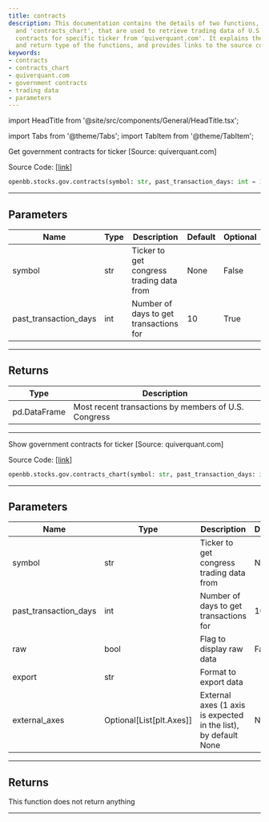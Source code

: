 ```yaml
---
title: contracts
description: This documentation contains the details of two functions, 'contracts'
  and 'contracts_chart', that are used to retrieve trading data of U.S. government
  contracts for specific ticker from 'quiverquant.com'. It explains the parameters
  and return type of the functions, and provides links to the source code.
keywords:
- contracts
- contracts_chart
- quiverquant.com
- government contracts
- trading data
- parameters
---
```


import HeadTitle from '@site/src/components/General/HeadTitle.tsx';

<HeadTitle title="stocks.gov.contracts - Reference | OpenBB SDK Docs" />

import Tabs from '@theme/Tabs';
import TabItem from '@theme/TabItem';

<Tabs>
<TabItem value="model" label="Model" default>

Get government contracts for ticker [Source: quiverquant.com]

Source Code: [[link](https://github.com/OpenBB-finance/OpenBBTerminal/tree/main/openbb_terminal/stocks/government/quiverquant_model.py#L103)]

```python
openbb.stocks.gov.contracts(symbol: str, past_transaction_days: int = 10)
```

---

## Parameters

| Name | Type | Description | Default | Optional |
| ---- | ---- | ----------- | ------- | -------- |
| symbol | str | Ticker to get congress trading data from | None | False |
| past_transaction_days | int | Number of days to get transactions for | 10 | True |


---

## Returns

| Type | Description |
| ---- | ----------- |
| pd.DataFrame | Most recent transactions by members of U.S. Congress |
---

</TabItem>
<TabItem value="view" label="Chart">

Show government contracts for ticker [Source: quiverquant.com]

Source Code: [[link](https://github.com/OpenBB-finance/OpenBBTerminal/tree/main/openbb_terminal/stocks/government/quiverquant_view.py#L380)]

```python
openbb.stocks.gov.contracts_chart(symbol: str, past_transaction_days: int = 10, raw: bool = False, export: str = "", external_axes: Optional[List[matplotlib.axes._axes.Axes]] = None)
```

---

## Parameters

| Name | Type | Description | Default | Optional |
| ---- | ---- | ----------- | ------- | -------- |
| symbol | str | Ticker to get congress trading data from | None | False |
| past_transaction_days | int | Number of days to get transactions for | 10 | True |
| raw | bool | Flag to display raw data | False | True |
| export | str | Format to export data |  | True |
| external_axes | Optional[List[plt.Axes]] | External axes (1 axis is expected in the list), by default None | None | True |


---

## Returns

This function does not return anything

---

</TabItem>
</Tabs>
